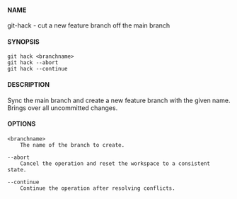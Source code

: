 #### NAME

git-hack - cut a new feature branch off the main branch


#### SYNOPSIS

```
git hack <branchname>
git hack --abort
git hack --continue
```


#### DESCRIPTION

Sync the main branch and create a new feature branch with the given name.
Brings over all uncommitted changes.


#### OPTIONS

```
<branchname>
    The name of the branch to create.

--abort
    Cancel the operation and reset the workspace to a consistent state.

--continue
    Continue the operation after resolving conflicts.
```
